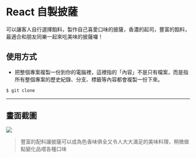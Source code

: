 # React 自製披薩

可以讓客人自行選擇餡料，製作自己喜愛口味的披薩，香濃的起司，豐富的餡料，最適合和朋友同樂一起來吃美味的披薩囉！

## 使用方式
- 把整個專案複製一份到你的電腦裡，這裡指的「內容」不是只有檔案，而是指所有整個專案的歷史紀錄、分支、標籤等內容都會複製一份下來。
```sh
$ git clone
```

----

## 畫面截圖
![](https://i.imgur.com/SVeMBTA.png)
> 豐富的配料讓披薩可以成為色香味俱全又令人大大滿足的美味料理，稍微做點變化品嚐各種口味
